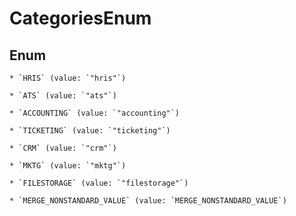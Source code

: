 
# CategoriesEnum

## Enum


    * `HRIS` (value: `"hris"`)

    * `ATS` (value: `"ats"`)

    * `ACCOUNTING` (value: `"accounting"`)

    * `TICKETING` (value: `"ticketing"`)

    * `CRM` (value: `"crm"`)

    * `MKTG` (value: `"mktg"`)

    * `FILESTORAGE` (value: `"filestorage"`)

    * `MERGE_NONSTANDARD_VALUE` (value: `MERGE_NONSTANDARD_VALUE`)


